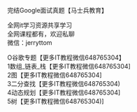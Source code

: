 完结Google面试真题【马士兵教育】

全网it学习资源共享学习<br>全网课程都有，欢迎私聊<br>微信：jerryttom<br>

О谷歌专题【更多IT教程微信648765304】<br> 1数组_链表_栈【更多IT教程微信648765304]<br> 2图【更多IT教程微信648765304]<br> 3二分查找【更多IT教程微信648765304)<br> 4动态规划【更多IT教程微信648765304]<br> 5树【更多IT教程微信648765304)]